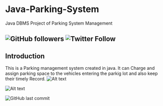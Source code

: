 # Java-Parking-System
Java DBMS Project of Parking System Management

![GitHub followers](https://img.shields.io/github/followers/skyrunner360?label=Follow&style=social) ![Twitter Follow](https://img.shields.io/twitter/follow/skyrunner360?style=social)
---
## Introduction
This is a Parking management system created in java.
It can Charge and assign parking space to the vehicles entering the parkig lot and also keep their timely Record.
![Alt text](./ps1 "LogIn") 

![Alt text](./ps2 "Interface")


![GitHub last commit](https://img.shields.io/github/last-commit/skyrunner360/Java-Parking-System)
